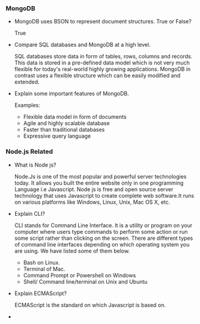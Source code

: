 ### MongoDB
 - MongoDB uses BSON to represent document structures. True or False?

    True
 - Compare SQL databases and MongoDB at a high level.

   SQL databases store data in form of tables, rows, columns and records. This data is stored in a pre-defined data model which is not very much flexible for today's real-world highly growing applications. MongoDB in contrast uses a flexible structure which can be easily modified and extended.

 - Explain some important features of MongoDB.

    Examples:
    - Flexible data model in form of documents
    - Agile and highly scalable database
    - Faster than traditional databases
    - Expressive query language

### Node.js Related
  - What is Node js?

    Node.Js is one of the most popular and powerful server technologies today.
    It allows you built the entire website only in one programming Language i.e Javascript. Node js is free and open source server technology that uses Javascript to create complete web software.It runs on various platforms like Windows, Linux, Unix, Mac OS X, etc.

  - Explain CLI?

    CLI stands for Command Line Interface.
    It is a utility or program on your computer where users type commands to perform some action or run some script rather than clicking on the screen.
    There are different types of command line interfaces depending on which operating system you are using. We have listed some of them below.
    - Bash on Linux.
    - Terminal of Mac.
    - Command Prompt or Powershell on Windows
    - Shell/ Command line/terminal on Unix and Ubuntu

  - Explain ECMAScript?

    ECMAScript is the standard on which Javascript is based on.

  -
